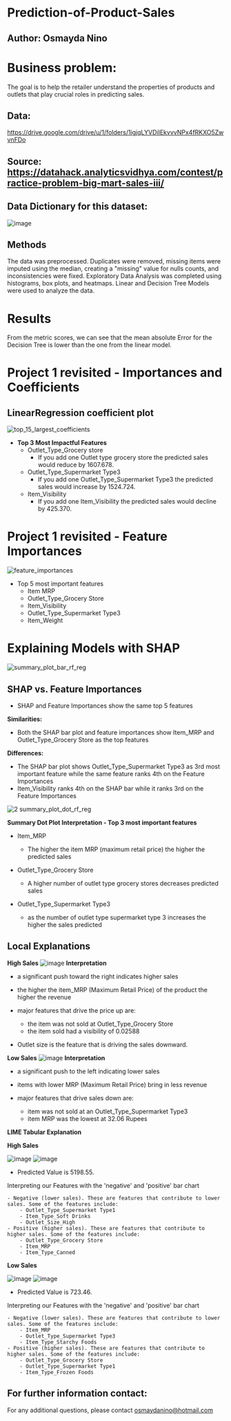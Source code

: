 # Prediction-of-Product-Sales

## Author: Osmayda Nino

# Business problem: 
The goal is to help the retailer understand the properties of products and outlets that play crucial roles in predicting sales.

## Data: 
https://drive.google.com/drive/u/1/folders/1igjqLYVDiIEkvvvNPx4fRKXO5ZwvnFDo
## Source: https://datahack.analyticsvidhya.com/contest/practice-problem-big-mart-sales-iii/

## Data Dictionary for this dataset:
![image](https://github.com/Osmayda/Prediction-of-Product-Sales/assets/129660519/3424c24c-a9be-46af-856d-7f1c11ddfa5d)

## Methods
The data was preprocessed. Duplicates were removed, missing items were imputed using the median, creating a "missing" value for nulls counts, and inconsistencies were fixed. 
Exploratory Data Analysis was completed using histograms, box plots, and heatmaps. 
Linear and Decision Tree Models were used to analyze the data.

# Results
From the metric scores, we can see that the mean absolute Error for the Decision Tree is lower than the one from the linear model. 

# Project 1 revisited - Importances and Coefficients
## LinearRegression coefficient plot
![top_15_largest_coefficients](https://github.com/Osmayda/Prediction-of-Product-Sales/assets/129660519/206fc0db-3bef-49de-b5c0-e3d316f49077)

- **Top 3 Most Impactful Features**
    - Outlet_Type_Grocery store
        - If you add one Outlet type grocery store the predicted sales would reduce by 1607.678.
    - Outlet_Type_Supermarket Type3
        - If you add one Outlet_Type_Supermarket Type3 the predicted sales would increase by 1524.724.
    - Item_Visibility
        - If you add one Item_Visibility the predicted sales would decline by 425.370.
# Project 1 revisited - Feature Importances
![feature_importances](https://github.com/Osmayda/Prediction-of-Product-Sales/assets/129660519/3622c8a5-a0f2-4ca3-83a2-e70294d81fbb)
- Top 5 most important features
    - Item MRP
    - Outlet_Type_Grocery Store
    - Item_Visibility
    - Outlet_Type_Supermarket Type3
    - Item_Weight

# Explaining Models with SHAP
![summary_plot_bar_rf_reg](https://github.com/Osmayda/Prediction-of-Product-Sales/assets/129660519/70d677a2-c7ef-4b25-acf3-92110339c53d)
## SHAP vs. Feature Importances
- SHAP and Feature Importances show the same top 5 features

**Similarities:**
- Both the SHAP bar plot and feature importances show Item_MRP and Outlet_Type_Grocery Store as the top features

**Differences:**
- The SHAP bar plot shows Outlet_Type_Supermarket Type3 as 3rd most important feature while the same feature ranks 4th on the Feature Importances
- Item_Visibility ranks 4th on the SHAP bar while it ranks 3rd on the Feature Importances

![2 summary_plot_dot_rf_reg](https://github.com/Osmayda/Prediction-of-Product-Sales/assets/129660519/50f798b7-bf93-4b11-b8ec-bbe191ceb9af)

**Summary Dot Plot Interpretation - Top 3 most important features**
- Item_MRP
    - The higher the item MRP (maximum retail price) the higher the predicted sales
      
- Outlet_Type_Grocery Store
    - A higher number of outlet type grocery stores decreases predicted sales
      
- Outlet_Type_Supermarket Type3
  
    - as the number of outlet type supermarket type 3 increases the higher the sales predicted

## **Local Explanations**
**High Sales**
![image](https://github.com/Osmayda/Prediction-of-Product-Sales/assets/129660519/7517d1de-97ad-4d41-b57b-b813773ed4d9)
**Interpretation**
- a significant push toward the right indicates higher sales
- the higher the item_MRP (Maximum Retail Price) of the product the higher the revenue

- major features that drive the price up are:
    - the item was not sold at Outlet_Type_Grocery Store
    - the item sold had a visibility of 0.02588


- Outlet size is the feature that is driving the sales downward.

**Low Sales**
![image](https://github.com/Osmayda/Prediction-of-Product-Sales/assets/129660519/f1ede1c8-9d10-415e-a803-c5747f993070)
**Interpretation**
- a significant push to the left indicating lower sales
- items with lower MRP (Maximum Retail Price) bring in less revenue

- major features that drive sales down are: 
    - item was not sold at an Outlet_Type_Supermarket Type3
    - item MRP was the lowest at 32.06 Rupees


**LIME Tabular Explanation**

**High Sales**

![image](https://github.com/Osmayda/Prediction-of-Product-Sales/assets/129660519/49ba61d4-9c3d-4e90-be64-77e5dcf7f981)
![image](https://github.com/Osmayda/Prediction-of-Product-Sales/assets/129660519/bd865f8e-499f-4c16-bd1c-e684712d260c)
- Predicted Value is 5198.55. 

Interpreting our Features with the 'negative' and 'positive' bar chart

    - Negative (lower sales). These are features that contribute to lower sales. Some of the features include:
        - Outlet_Type_Supermarket Type1
        - Item_Type_Soft Drinks
        - Outlet_Size_High
    - Positive (higher sales). These are features that contribute to higher sales. Some of the features include: 
        - Outlet_Type_Grocery Store
        - Item_MRP
        - Item_Type_Canned

**Low Sales**

![image](https://github.com/Osmayda/Prediction-of-Product-Sales/assets/129660519/101c9861-915b-4532-978a-e54852c5a306)
![image](https://github.com/Osmayda/Prediction-of-Product-Sales/assets/129660519/7911afb9-7e40-4bb3-b2cb-95e67128841f)


- Predicted Value is 723.46. 

Interpreting our Features with the 'negative' and 'positive' bar chart

    - Negative (lower sales). These are features that contribute to lower sales. Some of the features include:
        - Item_MRP
        - Outlet_Type_Supermarket Type3
        - Item_Type_Starchy Foods
    - Positive (higher sales). These are features that contribute to higher sales. Some of the features include: 
        - Outlet_Type_Grocery Store
        - Outlet_Type_Supermarket Type1
        - Item_Type_Frozen Foods
        
## For further information contact:
For any additional questions, please contact osmaydanino@hotmail.com
